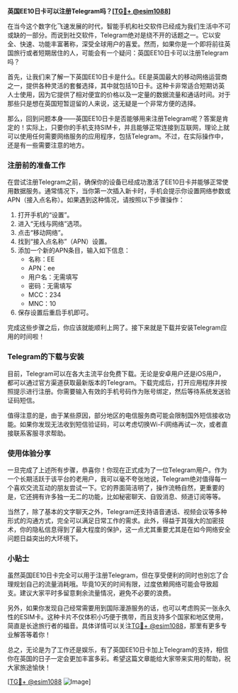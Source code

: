 **英国EE10日卡可以注册Telegram吗？[[TG💪+ @esim1088](https://t.me/s/esim1088)]**

在当今这个数字化飞速发展的时代，智能手机和社交软件已经成为我们生活中不可或缺的一部分。而说到社交软件，Telegram绝对是绕不开的话题之一。它以安全、快速、功能丰富著称，深受全球用户的喜爱。然而，如果你是一个即将前往英国旅行或者短期居住的人，可能会有一个疑问：英国EE10日卡可以注册Telegram吗？

首先，让我们来了解一下英国EE10日卡是什么。EE是英国最大的移动网络运营商之一，提供各种灵活的套餐选择，其中就包括10日卡。这种卡非常适合短期访英人士使用，因为它提供了相对便宜的价格以及一定量的数据流量和通话时间。对于那些只是想在英国短暂逗留的人来说，这无疑是一个非常方便的选择。

那么，回到问题本身——英国EE10日卡是否能够用来注册Telegram呢？答案是肯定的！实际上，只要你的手机支持SIM卡，并且能够正常连接到互联网，理论上就可以使用任何需要网络服务的应用程序，包括Telegram。不过，在实际操作中，还是有一些需要注意的地方。

### 注册前的准备工作

在尝试注册Telegram之前，确保你的设备已经成功激活了EE10日卡并能够正常使用数据服务。通常情况下，当你第一次插入新卡时，手机会提示你设置网络参数或APN（接入点名称）。如果遇到这种情况，请按照以下步骤操作：

1. 打开手机的“设置”。
2. 进入“无线与网络”选项。
3. 点击“移动网络”。
4. 找到“接入点名称”（APN）设置。
5. 添加一个新的APN条目，输入如下信息：
   - 名称：EE
   - APN：ee
   - 用户名：无需填写
   - 密码：无需填写
   - MCC：234
   - MNC：10
6. 保存设置后重启手机即可。

完成这些步骤之后，你应该就能顺利上网了。接下来就是下载并安装Telegram应用的时间啦！

### Telegram的下载与安装

目前，Telegram可以在各大主流平台免费下载。无论是安卓用户还是iOS用户，都可以通过官方渠道获取最新版本的Telegram。下载完成后，打开应用程序并按照提示进行注册。你需要输入有效的手机号码作为账号绑定，然后等待系统发送验证码短信。

值得注意的是，由于某些原因，部分地区的电信服务商可能会限制国外短信接收功能。如果你发现无法收到短信验证码，可以考虑切换Wi-Fi网络再试一次，或者直接联系客服寻求帮助。

### 使用体验分享

一旦完成了上述所有步骤，恭喜你！你现在正式成为了一位Telegram用户。作为一个长期活跃于该平台的老用户，我可以毫不夸张地说，Telegram绝对值得每一个喜欢交流互动的朋友尝试一下。它的界面简洁明了，操作流畅自然，更重要的是，它还拥有许多独一无二的功能，比如秘密聊天、自毁消息、频道订阅等等。

当然了，除了基本的文字聊天之外，Telegram还支持语音通话、视频会议等多种形式的沟通方式，完全可以满足日常工作的需求。此外，得益于其强大的加密技术，你的隐私信息得到了最大程度的保护，这一点尤其重要尤其是在如今网络安全问题日益突出的大环境下。

### 小贴士

虽然英国EE10日卡完全可以用于注册Telegram，但在享受便利的同时也别忘了合理规划自己的流量消耗哦。毕竟10天的时间有限，过度依赖网络可能会导致超支。建议大家平时多留意剩余流量情况，避免不必要的浪费。

另外，如果你发现自己经常需要用到国际漫游服务的话，也可以考虑购买一张永久性的ESIM卡。这种卡片不仅体积小巧便于携带，而且支持多个国家和地区使用，简直是长途旅行者的福音。具体详情可以关注[TG💪+ @esim1088](https://t.me/s/esim1088)，那里有更多专业解答等着你！

总之，无论是为了工作还是娱乐，有了英国EE10日卡加上Telegram的支持，相信你在英国的日子一定会更加丰富多彩。希望这篇文章能给大家带来实用的帮助，祝大家旅途愉快！

[[TG💪+ @esim1088](https://t.me/s/esim1088) ![Image](https://i.postimg.cc/4NQfJmqS/Snipaste-2025-05-13-00-14-12.png)]